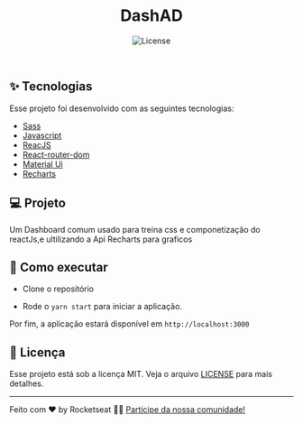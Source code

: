 <h1 align="center">DashAD</h1>

<p align="center">
  <img alt="License" src="https://img.shields.io/static/v1?label=license&message=MIT&color=8257E5&labelColor=000000">

</p>

<br>

## ✨ Tecnologias

Esse projeto foi desenvolvido com as seguintes tecnologias:

- [Sass]()
- [Javascript]()
- [ReacJS]()
- [React-router-dom]()
- [Material Ui]()
- [Recharts]()

## 💻 Projeto

Um Dashboard comum usado para treina css e componetização do reactJs,e ultilizando a Api Recharts para graficos 

## 🚀 Como executar

- Clone o repositório

- Rode o `yarn start` para iniciar a aplicação.

Por fim, a aplicação estará disponível em `http://localhost:3000`

## 📄 Licença

Esse projeto está sob a licença MIT. Veja o arquivo [LICENSE](LICENSE.md) para mais detalhes.

---

Feito com ♥ by Rocketseat 👋🏻 [Participe da nossa comunidade!](https://discordapp.com/invite/gCRAFhc)

